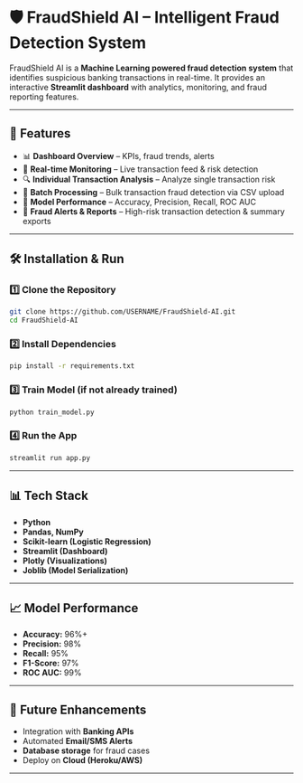 

# 🛡️ FraudShield AI – Intelligent Fraud Detection System

FraudShield AI is a **Machine Learning powered fraud detection system** that identifies suspicious banking transactions in real-time. It provides an interactive **Streamlit dashboard** with analytics, monitoring, and fraud reporting features.

---

## 🚀 Features

* 📊 **Dashboard Overview** – KPIs, fraud trends, alerts
* 🔴 **Real-time Monitoring** – Live transaction feed & risk detection
* 🔍 **Individual Transaction Analysis** – Analyze single transaction risk
* 📂 **Batch Processing** – Bulk transaction fraud detection via CSV upload
* 🤖 **Model Performance** – Accuracy, Precision, Recall, ROC AUC
* 📧 **Fraud Alerts & Reports** – High-risk transaction detection & summary exports

---

## 🛠️ Installation & Run

### 1️⃣ Clone the Repository

```bash
git clone https://github.com/USERNAME/FraudShield-AI.git
cd FraudShield-AI
```

### 2️⃣ Install Dependencies

```bash
pip install -r requirements.txt
```

### 3️⃣ Train Model (if not already trained)

```bash
python train_model.py
```

### 4️⃣ Run the App

```bash
streamlit run app.py
```

---

## 📊 Tech Stack

* **Python**
* **Pandas, NumPy**
* **Scikit-learn (Logistic Regression)**
* **Streamlit (Dashboard)**
* **Plotly (Visualizations)**
* **Joblib (Model Serialization)**

---

## 📈 Model Performance

* **Accuracy:** 96%+
* **Precision:** 98%
* **Recall:** 95%
* **F1-Score:** 97%
* **ROC AUC:** 99%

---

## 📧 Future Enhancements

* Integration with **Banking APIs**
* Automated **Email/SMS Alerts**
* **Database storage** for fraud cases
* Deploy on **Cloud (Heroku/AWS)**

---

